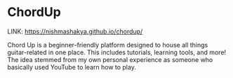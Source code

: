 # ChordUp

LINK: https://nishmashakya.github.io/chordup/

Chord Up is a beginner-friendly platform designed to house all things guitar-related in one place. This includes tutorials, learning tools, and more! The idea stemmed from my own personal experience as someone who basically used YouTube to learn how to play.
